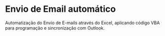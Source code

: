 # Envio de Email automático
Automatização do Envio de E-mails através do Excel, aplicando código VBA para programação e sincronização com Outlook.

